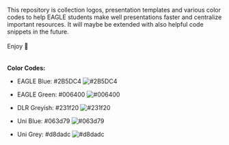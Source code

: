 This repository is collection logos, presentation templates and various color codes to help EAGLE students make well 
presentations faster and centralize important resources. It will maybe be extended with also helpful code snippets in 
the future. \
\
Enjoy :blue_heart:
\
\
\
**Color Codes:**
- EAGLE Blue: #2B5DC4 ![#2B5DC4](https://placehold.co/1x1/2B5DC4/2B5DC4.png)
- EAGLE Green: #006400 ![#006400](https://placehold.co/1x1/006400/006400.png)


- DLR Greyish: #231f20 ![#231f20](https://placehold.co/1x1/231f20/231f20.png)


- Uni Blue: #063d79 ![#063d79](https://placehold.co/1x1/063d79/063d79.png)
- Uni Grey: #d8dadc ![#d8dadc](https://placehold.co/1x1/d8dadc/d8dadc.png)